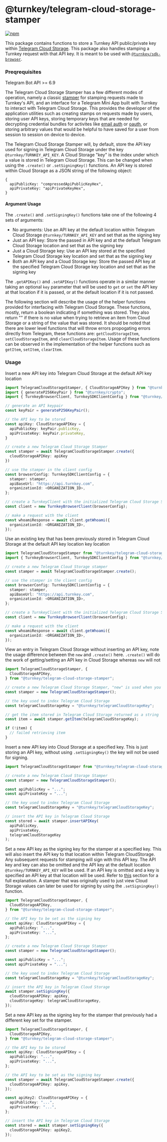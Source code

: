 # @turnkey/telegram-cloud-storage-stamper

[![npm](https://img.shields.io/npm/v/@turnkey/telegram-cloud-storage-stamper?color=%234C48FF)](https://www.npmjs.com/package/@turnkey/telegram-cloud-storage-stamper)

This package contains functions to store a Turnkey API public/private key within [Telegram Cloud Storage](https://core.telegram.org/bots/webapps#cloudstorage). This package also handles stamping a Turnkey request with that API key. It is meant to be used with [`@turnkey/sdk-browser`](https://www.npmjs.com/package/@turnkey/sdk-browser).

### Preqrequisites

Telegram Bot API >= 6.9

The Telegram Cloud Storage Stamper has a few different modes of operation, namely a classic [stamper](https://docs.turnkey.com/api-overview/stamps) for stamping requests made to Turnkey's API, and an interface for a Telegram Mini App built with Turnkey to interact with Telegram Cloud Storage. This provides the developer of the application utilities such as creating stamps on requests made by users, storing user API keys, storing temporary keys that are needed for decrypting credential bundles for activites like [email auth](https://docs.turnkey.com/features/email-auth) or [oauth](https://docs.turnkey.com/features/oauth), or storing arbitrary values that would be helpful to have saved for a user from session to session on device to device.

The Telegram Cloud Storage Stamper will, by default, store the API key used for signing in Telegram Cloud Storage under the key `@turnkey/TURNKEY_API_KEY`. A Cloud Storage "key" is the index under which a value is stored in Telegram Cloud Storage. This can be changed when using the `.create()` or `.setSigningKey()` functions. An API key is stored within Cloud Storage as a JSON string of the following object:

```
{
  apiPublicKey: "compressedApiPublicKeyHex",
  apiPrivateKey: "apiPrivateKeyHex",
}
```

#### Argument Usage

The `.create()` and `.setSigningKey()` functions take one of the following 4 sets of arguments:

- No arguments: Use an API key at the default location within Telegram Cloud Storage `@turnkey/TURNKEY_API_KEY` and set that as the signing key
- Just an API key: Store the passed in API key and at the default Telegram Cloud Storage location and set that as the signing key
- Just a Cloud Storage key: Use an API key stored at the specified Telegram Cloud Storage key location and set that as the signing key
- Both an API key and a Cloud Storage key: Store the passed API key at the specified Telegram Cloud Storage key location and set that as the signing key

The `.getAPIKey()` and `.setAPIKey()` functions operate in a similar manner taking an optional `key` parameter that will be used to `get` or `set` the API key at that location if it is passed, or at the default location if it is not passed.

The following section will describe the usage of the helper functions provided for interfacing with Telegram Cloud Storage. These functions, mostly, return a boolean indicating if something was stored. They also return "" if there is no value when trying to retrieve an item from Cloud Storage or a string of the value that was stored. It should be noted that there are lower level functions that will throw errors propogating errors directly from Telegram, these functions are: `getCloudStorageItem`, `setCloudStorageItem`, and `clearCloudStorageItem`. Usage of these functions can be observed in the implementation of the helper functions such as `getItem`, `setItem`, `clearItem`.

### Usage

Insert a new API key into Telegram Cloud Storage at the default API key location

```ts
import TelegramCloudStorageStamper, { CloudStorageAPIKey } from "@turnkey/telegram-cloud-storage-stamper";
import { generateP256KeyPair } from "@turnkey/crypto";
import { TurnkeyBrowserClient, TurnkeySDKClientConfig } from "@turnkey/sdk-browser";

// generate an API keypair
const keyPair = generateP256KeyPair();

// the API key to be stored
const apiKey: CloudStorageAPIKey = {
  apiPublicKey: keyPair.publicKey,
  apiPrivateKey: keyPair.privateKey,
}

// create a new Telegram Cloud Storage Stamper
const stamper = await TelegramCloudStorageStamper.create({
  cloudStorageAPIKey: apiKey
})

// use the stamper in the client config
const browserConfig: TurnkeySDKClientConfig = {
  stamper: stamper,
  apiBaseUrl: "https://api.turnkey.com",
  organizationId: <ORGANIZATION_ID>,
};

// create a TurnkeyClient with the initialized Telegram Cloud Storage Stamper
const client = new TurnkeyBrowserClient(browserConfig);

// make a request with the client
const whoamiResponse = await client.getWhoami({
  organizationId: <ORGANIZATION_ID>,
});
```

Use an existing key that has been previously stored in Telegram Cloud Storage at the default API key location key location

```ts
import TelegramCloudStorageStamper from "@turnkey/telegram-cloud-storage-stamper";
import { TurnkeyBrowserClient, TurnkeySDKClientConfig } from "@turnkey/sdk-browser";

// create a new Telegram Cloud Storage stamper
const stamper = await TelegramCloudStorageStamper.create();

// use the stamper in the client config
const browserConfig: TurnkeySDKClientConfig = {
  stamper: stamper,
  apiBaseUrl: "https://api.turnkey.com",
  organizationId: <ORGANIZATION_ID>,
};

// create a TurnkeyClient with the initialized Telegram Cloud Storage Stamper
const client = new TurnkeyBrowserClient(browserConfig);

// make a request with the client
const whoamiResponse = await client.getWhoami({
  organizationId: <ORGANIZATION_ID>,
});
```

View an entry in Telegram Cloud Storage without inserting an API key, note the usage difference between the `new` and `.create()` here. `.create()` will do the work of getting/setting an API key in Cloud Storage whereas `new` will not

```ts
import TelegramCloudStorageStamper, {
  CloudStorageAPIKey,
} from "@turnkey/telegram-cloud-storage-stamper";

// create a new Telegram Cloud Storage Stamper, "new" is used when you don't want to store or retrieve any API keys, and just need an interface into Cloud Storage
const stamper = new TelegramCloudStorageStamper();

// the key used to index Telegram Cloud Storage
const telegramCloudStorageKey = "@turnkey/telegramCloudStorageKey";

// get the item stored in Telegram Cloud Storage returned as a string
const item = await stamper.getItem(telegramCloudStorageKey);

if (!item) {
  // failed retrieving item
}
```

Insert a new API key into Cloud Storage at a specified key. This is just storing an API key, without using `.setSigningKey()` the key will not be used for signing.

```ts
import TelegramCloudStorageStamper from "@turnkey/telegram-cloud-storage-stamper";

// create a new Telegram Cloud Storage Stamper
const stamper = new TelegramCloudStorageStamper();

const apiPublicKey = "...";
const apiPrivateKey = "...";

// the key used to index Telegram Cloud Storage
const telegramCloudStorageKey = "@turnkey/telegramCloudStorageKey";

// insert the API key in Telegram Cloud Storage
const stored = await stamper.insertAPIKey(
  apiPublicKey,
  apiPrivateKey,
  telegramCloudStorageKey
);
```

Set a new API key as the signing key for the stamper at a specified key. This will also insert the API key to that location within Telegram CloudStorage. Any subsequent requests for stamping will sign with this API key. The API key and key can also be omitted and the API key at the default location `@turnkey/TURNKEY_API_KEY` will be used. If an API key is omitted and a key is specified an API key at that location will be used. Refer to [this](#argument-usage) section for a full explanation. A stamper that was originally used to just view Cloud Storage values can later be used for signing by using the `.setSigningKey()` function.

```ts
import TelegramCloudStorageStamper, {
  CloudStorageAPIKey,
} from "@turnkey/telegram-cloud-storage-stamper";

// the API key to be set as the signing key
const apiKey: CloudStorageAPIKey = {
  apiPublicKey: "...",
  apiPrivateKey: "...",
};

// create a new Telegram Cloud Storage Stamper
const stamper = new TelegramCloudStorageStamper();

const apiPublicKey = "...";
const apiPrivateKey = "...";

// the key used to index Telegram Cloud Storage
const telegramCloudStorageKey = "@turnkey/telegramCloudStorageKey";

// insert the API key in Telegram Cloud Storage
await stamper.setSigningKey({
  cloudStorageAPIKey: apiKey,
  cloudStorageKey: telegramCloudStorageKey,
});
```

Set a new API key as the signing key for the stamper that previously had a different key set for the stamper.

```ts
import TelegramCloudStorageStamper, {
  CloudStorageAPIKey,
} from "@turnkey/telegram-cloud-storage-stamper";

// the API key to be stored
const apiKey: CloudStorageAPIKey = {
  apiPublicKey: "...",
  apiPrivateKey: "...",
};

// the API key to be set as the signing key
const stamper = await TelegramCloudStorageStamper.create({
  cloudStorageAPIKey: apiKey,
});

const apiKey2: CloudStorageAPIKey = {
  apiPublicKey: "...",
  apiPrivateKey: "...",
};

// insert the API key in Telegram Cloud Storage
const stored = await stamper.setSigningKey({
  cloudStorageAPIKey: apiKey2,
});
```
